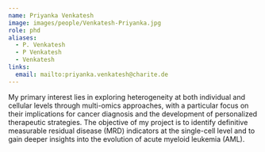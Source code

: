 ```yaml
---
name: Priyanka Venkatesh
image: images/people/Venkatesh-Priyanka.jpg
role: phd
aliases:
  - P. Venkatesh
  - P Venkatesh
  - Venkatesh
links:
  email: mailto:priyanka.venkatesh@charite.de
---
```


My primary interest lies in exploring heterogeneity at both individual and cellular levels through multi-omics approaches, with a particular focus on their implications for cancer diagnosis and the development of personalized therapeutic strategies. The objective of my project is to identify definitive measurable residual disease (MRD) indicators at the single-cell level and to gain deeper insights into the evolution of acute myeloid leukemia (AML).
